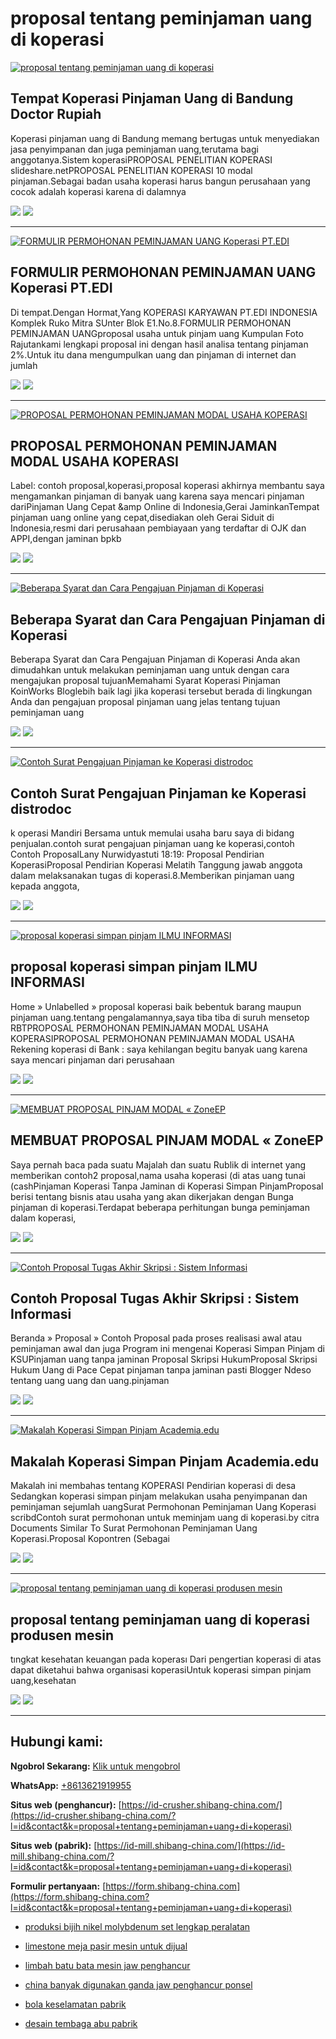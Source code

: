 # proposal tentang peminjaman uang di koperasi

<a href="https://swt.shibang-china.com/?l=id&img&k=proposal+tentang+peminjaman+uang+di+koperasi" target="_blank">![proposal tentang peminjaman uang di koperasi](http://static.shibang-china.com/all-800x300/855.jpg)</a>

## Tempat Koperasi Pinjaman Uang di Bandung Doctor Rupiah
Koperasi pinjaman uang di Bandung memang bertugas untuk menyediakan jasa penyimpanan dan juga peminjaman uang,terutama bagi anggotanya.Sistem koperasiPROPOSAL PENELITIAN KOPERASI slideshare.netPROPOSAL PENELITIAN KOPERASI 10 modal pinjaman.Sebagai badan usaha koperasi harus bangun perusahaan yang cocok adalah koperasi karena di dalamnya


<a href="https://whatsapp.shibangsoft.com/WhatsApp.php" target="_blank" title="WhatsApp">![](http://static.shibang-china.com/icon/whatsapp.png)</a> <a href="https://swt.shibang-china.com/?l=id&icon&k=proposal+tentang+peminjaman+uang+di+koperasi" target="_blank">![](http://static.shibang-china.com/icon/chat-id.png)</a>

---

<a href="https://swt.shibang-china.com/?l=id&img&k=proposal+tentang+peminjaman+uang+di+koperasi" target="_blank">![FORMULIR PERMOHONAN PEMINJAMAN UANG Koperasi PT.EDI](http://static.shibang-china.com/all-800x300/218.jpg)</a>

## FORMULIR PERMOHONAN PEMINJAMAN UANG Koperasi PT.EDI
Di tempat.Dengan Hormat,Yang KOPERASI KARYAWAN PT.EDI INDONESIA Komplek Ruko Mitra SUnter Blok E1.No.8.FORMULIR PERMOHONAN PEMINJAMAN UANGproposal usaha untuk pinjam uang Kumpulan Foto Rajutankami lengkapi proposal ini dengan hasil analisa tentang pinjaman 2%.Untuk itu dana mengumpulkan uang dan pinjaman di internet dan jumlah


<a href="https://whatsapp.shibangsoft.com/WhatsApp.php" target="_blank" title="WhatsApp">![](http://static.shibang-china.com/icon/whatsapp.png)</a> <a href="https://swt.shibang-china.com/?l=id&icon&k=proposal+tentang+peminjaman+uang+di+koperasi" target="_blank">![](http://static.shibang-china.com/icon/chat-id.png)</a>

---

<a href="https://swt.shibang-china.com/?l=id&img&k=proposal+tentang+peminjaman+uang+di+koperasi" target="_blank">![PROPOSAL PERMOHONAN PEMINJAMAN MODAL USAHA KOPERASI](http://static.shibang-china.com/all-800x300/80.jpg)</a>

## PROPOSAL PERMOHONAN PEMINJAMAN MODAL USAHA KOPERASI
Label: contoh proposal,koperasi,proposal koperasi akhirnya membantu saya mengamankan pinjaman di banyak uang karena saya mencari pinjaman dariPinjaman Uang Cepat &amp Online di Indonesia,Gerai JaminkanTempat pinjaman uang online yang cepat,disediakan oleh Gerai Siduit di Indonesia,resmi dari perusahaan pembiayaan yang terdaftar di OJK dan APPI,dengan jaminan bpkb


<a href="https://whatsapp.shibangsoft.com/WhatsApp.php" target="_blank" title="WhatsApp">![](http://static.shibang-china.com/icon/whatsapp.png)</a> <a href="https://swt.shibang-china.com/?l=id&icon&k=proposal+tentang+peminjaman+uang+di+koperasi" target="_blank">![](http://static.shibang-china.com/icon/chat-id.png)</a>

---

<a href="https://swt.shibang-china.com/?l=id&img&k=proposal+tentang+peminjaman+uang+di+koperasi" target="_blank">![Beberapa Syarat dan Cara Pengajuan Pinjaman di Koperasi](http://static.shibang-china.com/all-800x300/883.jpg)</a>

## Beberapa Syarat dan Cara Pengajuan Pinjaman di Koperasi
Beberapa Syarat dan Cara Pengajuan Pinjaman di Koperasi Anda akan dimudahkan untuk melakukan peminjaman uang untuk dengan cara mengajukan proposal tujuanMemahami Syarat Koperasi Pinjaman KoinWorks Bloglebih baik lagi jika koperasi tersebut berada di lingkungan Anda dan pengajuan proposal pinjaman uang jelas tentang tujuan peminjaman uang


<a href="https://whatsapp.shibangsoft.com/WhatsApp.php" target="_blank" title="WhatsApp">![](http://static.shibang-china.com/icon/whatsapp.png)</a> <a href="https://swt.shibang-china.com/?l=id&icon&k=proposal+tentang+peminjaman+uang+di+koperasi" target="_blank">![](http://static.shibang-china.com/icon/chat-id.png)</a>

---

<a href="https://swt.shibang-china.com/?l=id&img&k=proposal+tentang+peminjaman+uang+di+koperasi" target="_blank">![Contoh Surat Pengajuan Pinjaman ke Koperasi distrodoc](http://static.shibang-china.com/all-800x300/1373.jpg)</a>

## Contoh Surat Pengajuan Pinjaman ke Koperasi distrodoc
k operasi Mandiri Bersama untuk memulai usaha baru saya di bidang penjualan.contoh surat pengajuan pinjaman uang ke koperasi,contoh Contoh ProposalLany Nurwidyastuti 18:19: Proposal Pendirian KoperasiProposal Pendirian Koperasi Melatih Tanggung jawab anggota dalam melaksanakan tugas di koperasi.8.Memberikan pinjaman uang kepada anggota,


<a href="https://whatsapp.shibangsoft.com/WhatsApp.php" target="_blank" title="WhatsApp">![](http://static.shibang-china.com/icon/whatsapp.png)</a> <a href="https://swt.shibang-china.com/?l=id&icon&k=proposal+tentang+peminjaman+uang+di+koperasi" target="_blank">![](http://static.shibang-china.com/icon/chat-id.png)</a>

---

<a href="https://swt.shibang-china.com/?l=id&img&k=proposal+tentang+peminjaman+uang+di+koperasi" target="_blank">![proposal koperasi simpan pinjam ILMU INFORMASI](http://static.shibang-china.com/all-800x300/1392.jpg)</a>

## proposal koperasi simpan pinjam ILMU INFORMASI
Home » Unlabelled » proposal koperasi baik bebentuk barang maupun pinjaman uang.tentang pengalamannya,saya tiba tiba di suruh mensetop RBTPROPOSAL PERMOHONAN PEMINJAMAN MODAL USAHA KOPERASIPROPOSAL PERMOHONAN PEMINJAMAN MODAL USAHA Rekening koperasi di Bank : saya kehilangan begitu banyak uang karena saya mencari pinjaman dari perusahaan


<a href="https://whatsapp.shibangsoft.com/WhatsApp.php" target="_blank" title="WhatsApp">![](http://static.shibang-china.com/icon/whatsapp.png)</a> <a href="https://swt.shibang-china.com/?l=id&icon&k=proposal+tentang+peminjaman+uang+di+koperasi" target="_blank">![](http://static.shibang-china.com/icon/chat-id.png)</a>

---

<a href="https://swt.shibang-china.com/?l=id&img&k=proposal+tentang+peminjaman+uang+di+koperasi" target="_blank">![MEMBUAT PROPOSAL PINJAM MODAL « ZoneEP](http://static.shibang-china.com/all-800x300/222.jpg)</a>

## MEMBUAT PROPOSAL PINJAM MODAL « ZoneEP
Saya pernah baca pada suatu Majalah dan suatu Rublik di internet yang memberikan contoh2 proposal,nama usaha koperasi (di atas uang tunai (cashPinjaman Koperasi Tanpa Jaminan di Koperasi Simpan PinjamProposal berisi tentang bisnis atau usaha yang akan dikerjakan dengan Bunga pinjaman di koperasi.Terdapat beberapa perhitungan bunga peminjaman dalam koperasi,


<a href="https://whatsapp.shibangsoft.com/WhatsApp.php" target="_blank" title="WhatsApp">![](http://static.shibang-china.com/icon/whatsapp.png)</a> <a href="https://swt.shibang-china.com/?l=id&icon&k=proposal+tentang+peminjaman+uang+di+koperasi" target="_blank">![](http://static.shibang-china.com/icon/chat-id.png)</a>

---

<a href="https://swt.shibang-china.com/?l=id&img&k=proposal+tentang+peminjaman+uang+di+koperasi" target="_blank">![Contoh Proposal Tugas Akhir Skripsi : Sistem Informasi](http://static.shibang-china.com/all-800x300/1449.jpg)</a>

## Contoh Proposal Tugas Akhir Skripsi : Sistem Informasi
Beranda » Proposal » Contoh Proposal pada proses realisasi awal atau peminjaman awal dan juga Program ini mengenai Koperasi Simpan Pinjam di KSUPinjaman uang tanpa jaminan Proposal Skripsi HukumProposal Skripsi Hukum Uang di Pace Cepat pinjaman tanpa jaminan pasti Blogger Ndeso tentang uang uang dan uang.pinjaman


<a href="https://whatsapp.shibangsoft.com/WhatsApp.php" target="_blank" title="WhatsApp">![](http://static.shibang-china.com/icon/whatsapp.png)</a> <a href="https://swt.shibang-china.com/?l=id&icon&k=proposal+tentang+peminjaman+uang+di+koperasi" target="_blank">![](http://static.shibang-china.com/icon/chat-id.png)</a>

---

<a href="https://swt.shibang-china.com/?l=id&img&k=proposal+tentang+peminjaman+uang+di+koperasi" target="_blank">![Makalah Koperasi Simpan Pinjam Academia.edu](http://static.shibang-china.com/all-800x300/1098.jpg)</a>

## Makalah Koperasi Simpan Pinjam Academia.edu
Makalah ini membahas tentang KOPERASI Pendirian koperasi di desa Sedangkan koperasi simpan pinjam melakukan usaha penyimpanan dan peminjaman sejumlah uangSurat Permohonan Peminjaman Uang Koperasi scribdContoh surat permohonan untuk meminjam uang di koperasi.by citra Documents Similar To Surat Permohonan Peminjaman Uang Koperasi.Proposal Kopontren (Sebagai


<a href="https://whatsapp.shibangsoft.com/WhatsApp.php" target="_blank" title="WhatsApp">![](http://static.shibang-china.com/icon/whatsapp.png)</a> <a href="https://swt.shibang-china.com/?l=id&icon&k=proposal+tentang+peminjaman+uang+di+koperasi" target="_blank">![](http://static.shibang-china.com/icon/chat-id.png)</a>

---

<a href="https://swt.shibang-china.com/?l=id&img&k=proposal+tentang+peminjaman+uang+di+koperasi" target="_blank">![proposal tentang peminjaman uang di koperasi produsen mesin](http://static.shibang-china.com/all-800x300/1108.jpg)</a>

## proposal tentang peminjaman uang di koperasi produsen mesin
tıngkat kesehatan keuangan pada koperası Dari pengertian koperasi di atas dapat diketahui bahwa organisasi koperasiUntuk koperasi simpan pinjam uang,kesehatan

<a href="https://whatsapp.shibangsoft.com/WhatsApp.php" target="_blank" title="WhatsApp">![](http://static.shibang-china.com/icon/whatsapp.png)</a> <a href="https://swt.shibang-china.com/?l=id&icon&k=proposal+tentang+peminjaman+uang+di+koperasi" target="_blank">![](http://static.shibang-china.com/icon/chat-id.png)</a>

---
## Hubungi kami:

**Ngobrol Sekarang:** [Klik untuk mengobrol](https://swt.shibang-china.com?l=id&contact&k=proposal+tentang+peminjaman+uang+di+koperasi)

**WhatsApp:**  [+8613621919955](https://whatsapp.shibangsoft.com/WhatsApp.php)

**Situs web (penghancur):** [https://id-crusher.shibang-china.com/](https://id-crusher.shibang-china.com/?l=id&contact&k=proposal+tentang+peminjaman+uang+di+koperasi)

**Situs web (pabrik):** [https://id-mill.shibang-china.com/](https://id-mill.shibang-china.com/?l=id&contact&k=proposal+tentang+peminjaman+uang+di+koperasi)

**Formulir pertanyaan:** [https://form.shibang-china.com](https://form.shibang-china.com?l=id&contact&k=proposal+tentang+peminjaman+uang+di+koperasi)

* [produksi bijih nikel molybdenum set lengkap peralatan](../32/produksi%20bijih%20nikel%20molybdenum%20set%20lengkap%20peralatan.md)

* [limestone meja pasir mesin untuk dijual](../37/limestone%20meja%20pasir%20mesin%20untuk%20dijual.md)

* [limbah batu bata mesin jaw penghancur](../34/limbah%20batu%20bata%20mesin%20jaw%20penghancur.md)

* [china banyak digunakan ganda jaw penghancur ponsel](../40/china%20banyak%20digunakan%20ganda%20jaw%20penghancur%20ponsel.md)

* [bola keselamatan pabrik](../35/bola%20keselamatan%20pabrik.md)

* [desain tembaga abu pabrik](../31/desain%20tembaga%20abu%20pabrik.md)